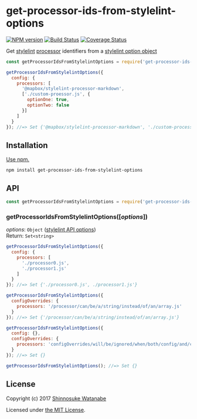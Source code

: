 # get-processor-ids-from-stylelint-options

[![NPM version](https://img.shields.io/npm/v/get-processor-ids-from-stylelint-options.svg)](https://www.npmjs.com/package/get-processor-ids-from-stylelint-options)
[![Build Status](https://travis-ci.org/shinnn/get-processor-ids-from-stylelint-options.svg?branch=master)](https://travis-ci.org/shinnn/get-processor-ids-from-stylelint-options)
[![Coverage Status](https://img.shields.io/coveralls/shinnn/get-processor-ids-from-stylelint-options.svg)](https://coveralls.io/github/shinnn/get-processor-ids-from-stylelint-options?branch=master)

Get [stylelint](https://stylelint.io/) [processor](https://stylelint.io/user-guide/processors/) identifiers from a [stylelint option object](https://stylelint.io/user-guide/node-api/#options)

```javascript
const getProcessorIdsFromStylelintOptions = require('get-processor-ids-from-stylelint-options');

getProcessorIdsFromStylelintOptions({
  config: {
    processors: [
      '@mapbox/stylelint-processor-markdown',
      ['./custom-proessor.js', {
        optionOne: true,
        optionTwo: false
      }]
    ]
  }
}); //=> Set {'@mapbox/stylelint-processor-markdown', './custom-processor.js'}
```

## Installation

[Use npm.](https://docs.npmjs.com/cli/install)

```
npm install get-processor-ids-from-stylelint-options
```

## API

```javascript
const getProcessorIdsFromStylelintOptions = require('get-processor-ids-from-stylelint-options');
```

### getProcessorIdsFromStylelintOptions([*options*])

*options*: `Object` ([stylelint API options](https://github.com/stylelint/stylelint/blob/master/docs/user-guide/node-api.md#options))  
Return: `Set<string>`

```javascript
getProcessorIdsFromStylelintOptions({
  config: {
    processors: [
      './processor0.js',
      './processor1.js'
    ]
  }
}); //=> Set {'./processor0.js', ./processor1.js'}

getProcessorIdsFromStylelintOptions({
  configOverrides: {
    processors: '/processor/can/be/a/string/instead/of/an/array.js'
  }
}); //=> Set {'/processor/can/be/a/string/instead/of/an/array.js'}

getProcessorIdsFromStylelintOptions({
  config: {},
  configOverrides: {
    processors: 'configOverrides/will/be/ignored/when/both/config/and/configOverrides/are/provided'
  }
}); //=> Set {}

getProcessorIdsFromStylelintOptions(); //=> Set {}
```

## License

Copyright (c) 2017 [Shinnosuke Watanabe](https://github.com/shinnn)

Licensed under [the MIT License](./LICENSE).
